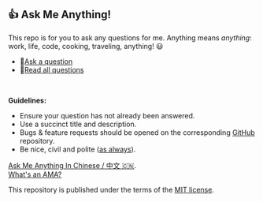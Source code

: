 
## 👍 Ask Me Anything!
This repo is for you to ask any questions for me. Anything means *anything*: work, life, code, cooking, traveling, anything! :smiley: 

- 📧[Ask a question](https://github.com/iamjohnnyli/ama/issues/new)
- 📔[Read all questions](https://github.com/iamjohnnyli/ama/issues?q=is%3Aissue)

</br>

**Guidelines:**
 - Ensure your question has not already been answered.
 - Use a succinct title and description.
 - Bugs & feature requests should be opened on the corresponding [GitHub](https://github.com/iamjohnnyli/) repository.
 - Be nice, civil and polite ([as always](http://contributor-covenant.org/version/1/4/)).



[Ask Me Anything In Chinese / 中文 :cn:](https://github.com/iamjohnnyli/ama.cn).  
[What's an AMA?](https://en.wikipedia.org/wiki/Reddit#IAmA_and_AMA)


This repository is published under the terms of the [MIT license](LICENSE.txt).
